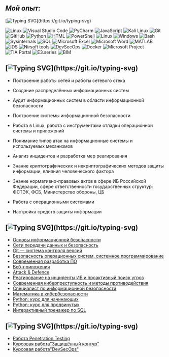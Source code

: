 ## *Мой опыт:*

[![Typing SVG](https://readme-typing-svg.herokuapp.com?color=000000&lines=С+чем+я+знаком:)](https://git.io/typing-svg)

![Linux](https://img.shields.io/badge/Linux-FF6C37?style=for-the-badge&logo=Linux&logoColor=white) ![Visual Studio Code](https://img.shields.io/badge/Visual%20Studio%20Code-0078d7.svg?style=for-the-badge&logo=visual-studio-code&logoColor=white) ![PyCharm](https://img.shields.io/badge/PyCharm-%23ED8B00.svg?style=for-the-badge&logo=PyCharm&logoColor=white) ![JavaScript](https://img.shields.io/badge/javascript-%23323330.svg?style=for-the-badge&logo=javascript&logoColor=%23F7DF1E) ![Kali Linux](https://img.shields.io/badge/Kali%20Linux-000000.svg?style=for-the-badge&logo=Kali%20Linux&logoColor=white) ![Git](https://img.shields.io/badge/git-%23F05033.svg?style=for-the-badge&logo=git&logoColor=white) ![GitHub](https://img.shields.io/badge/github-%23121011.svg?style=for-the-badge&logo=github&logoColor=white) 	![Python](https://img.shields.io/badge/Python-%232671E5.svg?style=for-the-badge&logo=Python&logoColor=white) ![HTML](https://img.shields.io/badge/html-%23E34F26.svg?style=for-the-badge&logo=html&logoColor=white) ![PowerShell](https://img.shields.io/badge/PowerShell-%230A0FFF.svg?style=for-the-badge&logo=PowerShell&logoColor=white) ![Linux](https://img.shields.io/badge/Linux-%23F46800.svg?style=for-the-badge&logo=Linux&logoColor=white) ![Windows](https://img.shields.io/badge/Windows-0078D6?style=for-the-badge&logo=windows&logoColor=white) ![Bash](https://img.shields.io/badge/Bash-%234D4D4D.svg?style=for-the-badge&logo=Bash&logoColor=white) ![Sysinternals](https://img.shields.io/badge/Sysinternals-3DDC84?style=for-the-badge&logo=Sysinternals&logoColor=white) ![SQL](https://img.shields.io/badge/sql-%2300f.svg?style=for-the-badge&logo=sql&logoColor=white) ![Microsoft Excel](https://img.shields.io/badge/Microsoft_Excel-217346?style=for-the-badge&logo=microsoft-excel&logoColor=white) ![Microsoft Word](https://img.shields.io/badge/Microsoft_Word-2B579A?style=for-the-badge&logo=microsoft-word&logoColor=white) ![MATLAB](https://img.shields.io/badge/MATLAB-%230db7ed.svg?style=for-the-badge&logo=MATLAB&logoColor=white) ![IDS](https://img.shields.io/badge/-IDS-%23E5E5E5?style=for-the-badge&logo=IDS&logoColor=058a5e) ![Nirsoft tools](https://img.shields.io/badge/-Nirsoft%20tools-%43B02A?style=for-the-badge&logo=Nirsoft%20tools&logoColor=white) ![DevSecOps](https://img.shields.io/badge/DevSecOps-%232C5263.svg?style=for-the-badge&logo=DevSecOps&logoColor=white) ![Docker](https://img.shields.io/badge/Docker-0078D6?style=for-the-badge&logo=Docker&logoColor=white) ![Microsoft Project](https://img.shields.io/badge/Microsoft_Project-217346?style=for-the-badge&logo=Microsoft-Project&logoColor=white) ![TIA Portal](https://img.shields.io/badge/TIA%20Portal-0078D6?style=for-the-badge&logo=TIA%20Portal&logoColor=white) ![E3.series](https://img.shields.io/badge/E3.series-%23E34F26.svg?style=for-the-badge&logo=E3.series&logoColor=white) ![BIM](https://img.shields.io/badge/BIM-0078D6?style=for-the-badge&logo=BIM&logoColor=white)

## [![Typing SVG](https://readme-typing-svg.herokuapp.com?color=000000&lines=Ключевые+навыки:)](https://git.io/typing-svg)


- Построение работы сетей и работы сетевого стека

- Создание распределённых информационных систем

- Аудит информационных систем в области информационной безопасности

- Построение системы информационной безопасности

- Работа в Linux, работа с инструментами отладки операционной системы и приложений

- Понимание типов атак на информационные системы и используемых механизмов
  
- Анализ инцидентов и разработка мер реагирования

- Знание криптографических и некриптографических методов защиты информации, влияния человеческого фактора

- Знание нормативно-правовых актов в сфере ИБ Российской Федерации, сфере ответственности государственных структур: ФСТЭК, ФСБ, Министерство обороны, ЦБ

- Работа с операционными системами

- Настройка средств защиты информации




## [![Typing SVG](https://readme-typing-svg.herokuapp.com?color=000000&lines=Сертификаты:)](https://git.io/typing-svg)
- [Основы информационной безопасности](https://github.com/MJMP48/pictures/blob/main/certificate_1.pdf)
- [Сети передачи данных и безопасность](https://github.com/MJMP48/pictures/blob/main/certificate_2.pdf)
- [Git — система контроля версий](https://github.com/MJMP48/pictures/blob/main/certificate_3.pdf)
- [Безопасность операционных систем, системное программирование](https://github.com/MJMP48/pictures/blob/main/certificate_4.pdf)
- [Современная разработка ПО](https://github.com/MJMP48/pictures/blob/main/certificate_5.pdf)
- [Веб-приложения](https://github.com/MJMP48/pictures/blob/main/certificate_6.pdf)
- [Аttack & Defence](https://github.com/MJMP48/pictures/blob/main/certificate_7.pdf)
- [Реагирование на инциденты ИБ и проактивный поиск угроз](https://github.com/MJMP48/pictures/blob/main/certificate_8.pdf)
- [Современная киберпреступность и методы противодействия](https://github.com/MJMP48/pictures/blob/main/certificate_9.pdf)
- [Специалист по информационной безопасности](https://github.com/MJMP48/pictures/blob/main/certificate_10.pdf)
- [Математика в кибербезопасности](https://github.com/MJMP48/pictures/blob/main/stepik-certificate-Mathematics%20in%20Cybersecurity.pdf)
- [Python: курс для начинающих](https://github.com/MJMP48/pictures/blob/main/stepik-certificate-Python_beginner.pdf)
- [Python: курс для продвинутых](https://github.com/MJMP48/pictures/blob/main/stepik-certificate-Python_advanced.pdf)
- [Интерактивный тренажер по SQL](https://github.com/MJMP48/pictures/blob/main/stepik-certificate-SQL.pdf)

## [![Typing SVG](https://readme-typing-svg.herokuapp.com?color=000000&lines=Портфолио:)](https://git.io/typing-svg)
- [Работа Penetration Testing](https://hackmd.io/JuRaVzQxTQ2HJTwWF2Nmkg?view)
- [Курсовая работа"Защищённый контур"](https://github.com/MJMP48/LB/blob/main/Course%20work%201.pdf)
- [Курсовая работа"DevSecOps"](https://github.com/MJMP48/LB/blob/main/Course%20work%202.pdf)













<!--
**MJMP48** is a ✨ _special_ ✨ repository because its `README.md` (this file) appears on your GitHub profile.

Here are some ideas to get you started:

- 🔭 I’m currently working on ...
- 🌱 I’m currently learning ...
- 👯 I’m looking to collaborate on ...
- 🤔 I’m looking for help with ...
- 💬 Ask me about ...
- 📫 How to reach me: ...
- 😄 Pronouns: ...
- ⚡ Fun fact: ...
-->
